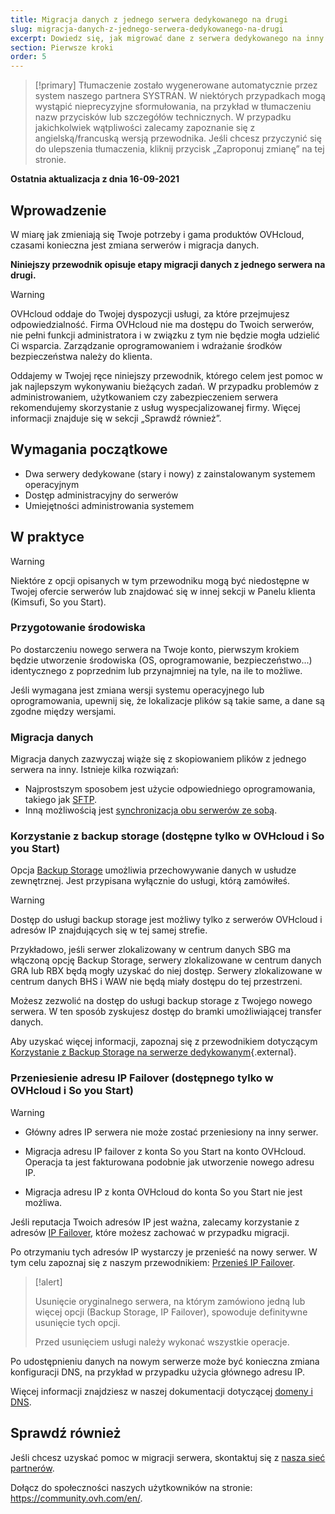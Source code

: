 ```yaml
---
title: Migracja danych z jednego serwera dedykowanego na drugi
slug: migracja-danych-z-jednego-serwera-dedykowanego-na-drugi
excerpt: Dowiedz się, jak migrować dane z serwera dedykowanego na inny serwer
section: Pierwsze kroki
order: 5
---
```


> [!primary]
> Tłumaczenie zostało wygenerowane automatycznie przez system naszego partnera SYSTRAN. W niektórych przypadkach mogą wystąpić nieprecyzyjne sformułowania, na przykład w tłumaczeniu nazw przycisków lub szczegółów technicznych. W przypadku jakichkolwiek wątpliwości zalecamy zapoznanie się z angielską/francuską wersją przewodnika. Jeśli chcesz przyczynić się do ulepszenia tłumaczenia, kliknij przycisk „Zaproponuj zmianę” na tej stronie.
>

**Ostatnia aktualizacja z dnia 16-09-2021**

## Wprowadzenie

W miarę jak zmieniają się Twoje potrzeby i gama produktów OVHcloud, czasami konieczna jest zmiana serwerów i migracja danych.

**Niniejszy przewodnik opisuje etapy migracji danych z jednego serwera na drugi.**

> [!warning]
>
> OVHcloud oddaje do Twojej dyspozycji usługi, za które przejmujesz odpowiedzialność. Firma OVHcloud nie ma dostępu do Twoich serwerów, nie pełni funkcji administratora i w związku z tym nie będzie mogła udzielić Ci wsparcia. Zarządzanie oprogramowaniem i wdrażanie środków bezpieczeństwa należy do klienta.
>
> Oddajemy w Twojej ręce niniejszy przewodnik, którego celem jest pomoc w jak najlepszym wykonywaniu bieżących zadań. W przypadku problemów z administrowaniem, użytkowaniem czy zabezpieczeniem serwera rekomendujemy skorzystanie z usług wyspecjalizowanej firmy. Więcej informacji znajduje się w sekcji „Sprawdź również”.
>

## Wymagania początkowe

- Dwa serwery dedykowane (stary i nowy) z zainstalowanym systemem operacyjnym
- Dostęp administracyjny do serwerów
- Umiejętności administrowania systemem

## W praktyce

> [!warning]
>
> Niektóre z opcji opisanych w tym przewodniku mogą być niedostępne w Twojej ofercie serwerów lub znajdować się w innej sekcji w Panelu klienta (Kimsufi, So you Start).
>

### Przygotowanie środowiska

Po dostarczeniu nowego serwera na Twoje konto, pierwszym krokiem będzie utworzenie środowiska (OS, oprogramowanie, bezpieczeństwo...) identycznego z poprzednim lub przynajmniej na tyle, na ile to możliwe.

Jeśli wymagana jest zmiana wersji systemu operacyjnego lub oprogramowania, upewnij się, że lokalizacje plików są takie same, a dane są zgodne między wersjami.

### Migracja danych

Migracja danych zazwyczaj wiąże się z skopiowaniem plików z jednego serwera na inny. Istnieje kilka rozwiązań:

- Najprostszym sposobem jest użycie odpowiedniego oprogramowania, takiego jak [SFTP](https://docs.ovh.com/pl/dedicated/przesylanie-i-pobieranie-danych-sftp/).
- Inną możliwością jest [synchronizacja obu serwerów ze sobą](https://docs.ovh.com/pl/dedicated/kopiowanie-danych-serwer-rsync/).

### Korzystanie z backup storage (dostępne tylko w OVHcloud i So you Start)

Opcja [Backup Storage](https://www.ovhcloud.com/pl/bare-metal/backup-storage/) umożliwia przechowywanie danych w usłudze zewnętrznej. Jest przypisana wyłącznie do usługi, którą zamówiłeś.

> [!warning]
>
> Dostęp do usługi backup storage jest możliwy tylko z serwerów OVHcloud i adresów IP znajdujących się w tej samej strefie.
>
> Przykładowo, jeśli serwer zlokalizowany w centrum danych SBG ma włączoną opcję Backup Storage, serwery zlokalizowane w centrum danych GRA lub RBX będą mogły uzyskać do niej dostęp. Serwery zlokalizowane w centrum danych BHS i WAW nie będą miały dostępu do tej przestrzeni.
>

Możesz zezwolić na dostęp do usługi backup storage z Twojego nowego serwera. W ten sposób zyskujesz dostęp do bramki umożliwiającej transfer danych.

Aby uzyskać więcej informacji, zapoznaj się z przewodnikiem dotyczącym [Korzystanie z Backup Storage na serwerze dedykowanym](https://docs.ovh.com/pl/dedicated/usluga-backup-storage/#korzystanie-z-backup-storage){.external}.

### Przeniesienie adresu IP Failover (dostępnego tylko w OVHcloud i So you Start)

> [!warning]
>
> - Główny adres IP serwera nie może zostać przeniesiony na inny serwer.
>
> - Migracja adresu IP failover z konta So you Start na konto OVHcloud. Operacja ta jest fakturowana podobnie jak utworzenie nowego adresu IP.
>
> - Migracja adresu IP z konta OVHcloud do konta So you Start nie jest możliwa.
>

Jeśli reputacja Twoich adresów IP jest ważna, zalecamy korzystanie z adresów [IP Failover](https://www.ovhcloud.com/pl/bare-metal/ip/), które możesz zachować w przypadku migracji.

Po otrzymaniu tych adresów IP wystarczy je przenieść na nowy serwer.
W tym celu zapoznaj się z naszym przewodnikiem: [Przenieś IP Failover](https://docs.ovh.com/pl/dedicated/ip-fo-move/).

> [!alert]
>
> Usunięcie oryginalnego serwera, na którym zamówiono jedną lub więcej opcji (Backup Storage, IP Failover), spowoduje definitywne usunięcie tych opcji.
>
> Przed usunięciem usługi należy wykonać wszystkie operacje.
>

Po udostępnieniu danych na nowym serwerze może być konieczna zmiana konfiguracji DNS, na przykład w przypadku użycia głównego adresu IP.

Więcej informacji znajdziesz w naszej dokumentacji dotyczącej [domeny i DNS](https://docs.ovh.com/pl/domains/).

## Sprawdź również

Jeśli chcesz uzyskać pomoc w migracji serwera, skontaktuj się z [nasza sieć partnerów](https://partner.ovhcloud.com/pl/).

Dołącz do społeczności naszych użytkowników na stronie: <https://community.ovh.com/en/>.
